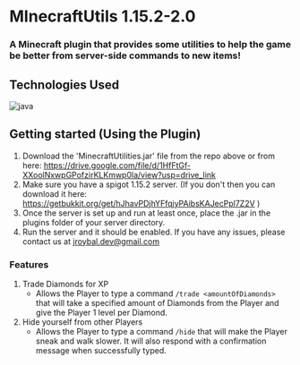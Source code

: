 # MInecraftUtils 1.15.2-2.0

### A Minecraft plugin that provides some utilities to help the game be better from server-side commands to new items!

## Technologies Used
![java](https://img.shields.io/badge/Java-ED8B00?style=for-the-badge&logo=openjdk&logoColor=white)

## Getting started (Using the Plugin)
1. Download the 'MinecraftUtilities.jar' file from the repo above or from here: https://drive.google.com/file/d/1HfFtGf-XXoolNxwpGPofzirKLKmwp0la/view?usp=drive_link
2. Make sure you have a spigot 1.15.2 server.
	(If you don't then you can download it here: https://getbukkit.org/get/hJhavPDjhYFfqjyPAibsKAJecPpl7Z2V )
3. Once the server is set up and run at least once, place the <pluginName>.jar in the plugins folder of your server directory.
4. Run the server and it should be enabled. If you have any issues, please contact us at jroybal.dev@gmail.com


### Features

1. Trade Diamonds for XP
   - Allows the Player to type a command `/trade <amountOfDiamonds>` that will take a specified amount of Diamonds from the Player and give the Player 1 level per Diamond.
2. Hide yourself from other Players
   - Allows the Player to type a command `/hide` that will make the Player sneak and walk slower. It will also respond with a confirmation message when successfully typed.

### 
